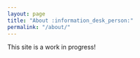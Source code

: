```yaml
---
layout: page
title: "About :information_desk_person:"
permalink: "/about/"
---
```


This site is a work in progress!
